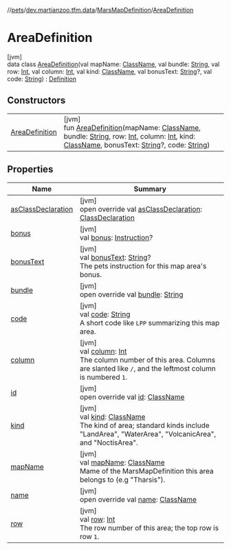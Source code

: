 //[pets](../../../../index.md)/[dev.martianzoo.tfm.data](../../index.md)/[MarsMapDefinition](../index.md)/[AreaDefinition](index.md)

# AreaDefinition

[jvm]\
data class [AreaDefinition](index.md)(val mapName: [ClassName](../../../dev.martianzoo.tfm.pets.ast/-class-name/index.md), val bundle: [String](https://kotlinlang.org/api/latest/jvm/stdlib/kotlin/-string/index.html), val row: [Int](https://kotlinlang.org/api/latest/jvm/stdlib/kotlin/-int/index.html), val column: [Int](https://kotlinlang.org/api/latest/jvm/stdlib/kotlin/-int/index.html), val kind: [ClassName](../../../dev.martianzoo.tfm.pets.ast/-class-name/index.md), val bonusText: [String](https://kotlinlang.org/api/latest/jvm/stdlib/kotlin/-string/index.html)?, val code: [String](https://kotlinlang.org/api/latest/jvm/stdlib/kotlin/-string/index.html)) : [Definition](../../-definition/index.md)

## Constructors

| | |
|---|---|
| [AreaDefinition](-area-definition.md) | [jvm]<br>fun [AreaDefinition](-area-definition.md)(mapName: [ClassName](../../../dev.martianzoo.tfm.pets.ast/-class-name/index.md), bundle: [String](https://kotlinlang.org/api/latest/jvm/stdlib/kotlin/-string/index.html), row: [Int](https://kotlinlang.org/api/latest/jvm/stdlib/kotlin/-int/index.html), column: [Int](https://kotlinlang.org/api/latest/jvm/stdlib/kotlin/-int/index.html), kind: [ClassName](../../../dev.martianzoo.tfm.pets.ast/-class-name/index.md), bonusText: [String](https://kotlinlang.org/api/latest/jvm/stdlib/kotlin/-string/index.html)?, code: [String](https://kotlinlang.org/api/latest/jvm/stdlib/kotlin/-string/index.html)) |

## Properties

| Name | Summary |
|---|---|
| [asClassDeclaration](as-class-declaration.md) | [jvm]<br>open override val [asClassDeclaration](as-class-declaration.md): [ClassDeclaration](../../-class-declaration/index.md) |
| [bonus](bonus.md) | [jvm]<br>val [bonus](bonus.md): [Instruction](../../../dev.martianzoo.tfm.pets.ast/-instruction/index.md)? |
| [bonusText](bonus-text.md) | [jvm]<br>val [bonusText](bonus-text.md): [String](https://kotlinlang.org/api/latest/jvm/stdlib/kotlin/-string/index.html)?<br>The pets instruction for this map area's bonus. |
| [bundle](bundle.md) | [jvm]<br>open override val [bundle](bundle.md): [String](https://kotlinlang.org/api/latest/jvm/stdlib/kotlin/-string/index.html) |
| [code](code.md) | [jvm]<br>val [code](code.md): [String](https://kotlinlang.org/api/latest/jvm/stdlib/kotlin/-string/index.html)<br>A short code like `LPP` summarizing this map area. |
| [column](column.md) | [jvm]<br>val [column](column.md): [Int](https://kotlinlang.org/api/latest/jvm/stdlib/kotlin/-int/index.html)<br>The column number of this area. Columns are slanted like `/`, and the leftmost column is numbered `1`. |
| [id](id.md) | [jvm]<br>open override val [id](id.md): [ClassName](../../../dev.martianzoo.tfm.pets.ast/-class-name/index.md) |
| [kind](kind.md) | [jvm]<br>val [kind](kind.md): [ClassName](../../../dev.martianzoo.tfm.pets.ast/-class-name/index.md)<br>The kind of area; standard kinds include &quot;LandArea&quot;, &quot;WaterArea&quot;, &quot;VolcanicArea&quot;, and &quot;NoctisArea&quot;. |
| [mapName](map-name.md) | [jvm]<br>val [mapName](map-name.md): [ClassName](../../../dev.martianzoo.tfm.pets.ast/-class-name/index.md)<br>Mame of the MarsMapDefinition this area belongs to (e.g &quot;Tharsis&quot;). |
| [name](name.md) | [jvm]<br>open override val [name](name.md): [ClassName](../../../dev.martianzoo.tfm.pets.ast/-class-name/index.md) |
| [row](row.md) | [jvm]<br>val [row](row.md): [Int](https://kotlinlang.org/api/latest/jvm/stdlib/kotlin/-int/index.html)<br>The row number of this area; the top row is row `1`. |
